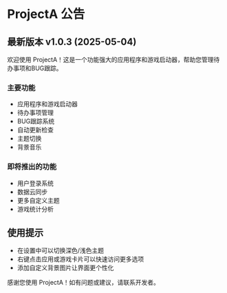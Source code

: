 # ProjectA 公告

## 最新版本 v1.0.3 (2025-05-04)

欢迎使用 ProjectA！这是一个功能强大的应用程序和游戏启动器，帮助您管理待办事项和BUG跟踪。

### 主要功能

- 应用程序和游戏启动器
- 待办事项管理
- BUG跟踪系统
- 自动更新检查
- 主题切换
- 背景音乐

### 即将推出的功能

- 用户登录系统
- 数据云同步
- 更多自定义主题
- 游戏统计分析

## 使用提示

- 在设置中可以切换深色/浅色主题
- 右键点击应用或游戏卡片可以快速访问更多选项
- 添加自定义背景图片让界面更个性化

感谢您使用 ProjectA！如有问题或建议，请联系开发者。
